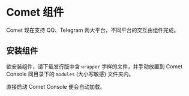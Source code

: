 # Comet 组件
Comet 现在支持 QQ、Telegram 两大平台，不同平台的交互由组件完成。

## 安装组件
欲安装组件，请下载发行版中含 `wrapper` 字样的文件，并手动放置到 Comet Console 同目录下的 `modules` (大小写敏感) 文件夹内。

直接启动 Comet Console 便会自动加载。
